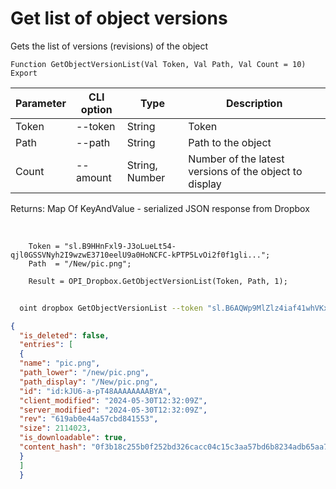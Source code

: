 ﻿---
sidebar_position: 13
---

# Get list of object versions
 Gets the list of versions (revisions) of the object



`Function GetObjectVersionList(Val Token, Val Path, Val Count = 10) Export`

  | Parameter | CLI option | Type | Description |
  |-|-|-|-|
  | Token | --token | String | Token |
  | Path | --path | String | Path to the object |
  | Count | --amount | String, Number | Number of the latest versions of the object to display |

  
  Returns:  Map Of KeyAndValue - serialized JSON response from Dropbox

<br/>




```bsl title="Code example"
    Token = "sl.B9HHnFxl9-J3oLueLt54-qjl0GSSVNyh2I9wzwE3710eelU9a0HoNCFC-kPTP5LvOi2f0f1gli...";
    Path  = "/New/pic.png";

    Result = OPI_Dropbox.GetObjectVersionList(Token, Path, 1);
```



```sh title="CLI command example"
    
  oint dropbox GetObjectVersionList --token "sl.B6AQWp9MlZlz4iaf41whVKxX9-MXeCiQhPRe4YIRxFmZ3zHsdjmOAatzgaWVhqmlIOvDD6WIUQ..." --path %path% --amount %amount%

```

```json title="Result"
{
  "is_deleted": false,
  "entries": [
  {
  "name": "pic.png",
  "path_lower": "/new/pic.png",
  "path_display": "/New/pic.png",
  "id": "id:kJU6-a-pT48AAAAAAAABYA",
  "client_modified": "2024-05-30T12:32:09Z",
  "server_modified": "2024-05-30T12:32:09Z",
  "rev": "619ab0e44a57cbd841553",
  "size": 2114023,
  "is_downloadable": true,
  "content_hash": "0f3b18c255b0f252bd326cacc04c15c3aa57bd6b8234adb65aa7bb2987a65492"
  }
  ]
  }
```

